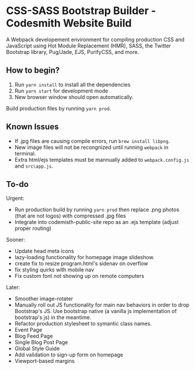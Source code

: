 # CSS-SASS Bootstrap Builder - Codesmith Website Build

A Webpack developement environment for compiling production CSS and JavaScript using Hot Module Replacement (HMR), SASS, the Twitter Bootstrap library, Pug/Jade, EJS, PurifyCSS, and more.

## How to begin?

1. Run `yarn install` to install all the dependencies
2. Run `yarn start` for development mode
3. New browser window should open automatically.

Build production files by running `yarn prod`.

## Known Issues

- If .jpg files are causing compile errors, run `brew install libpng`.
- New image files will not be recongnized until running `webpack` in terminal.
- Extra html/ejs templates must be mannually added to `webpack.config.js` and `src\app.js`.

## To-do

Urgent:
- Run production build by running `yarn prod` then replace .png photos (that are not logos) with compressed .jpg files
- Integrate into codemisth-public-site repo as an .ejs template (adjust proper routing)

Sooner:
- Update head meta icons
- lazy-loading functionality for homepage image slideshow.
- create fix to resize program.html's sidenav on overflow
- fix styling quirks with mobile nav
- Fix custom font not showing up on remote computers

Later:
- Smoother image-rotater
- Manually roll out JS functionality for main nav behaviors in order to drop Bootstrap's JS. Use bootstrap native (a vanilla js implementation of bootstrap's js) in the meantime.
- Refactor production stylesheet to symantic class names.
- Event Page
- Blog Feed Page
- Single Blog Post Page
- Global Style Guide
- Add validation to sign-up form on homepage
- Viewport-based margins
